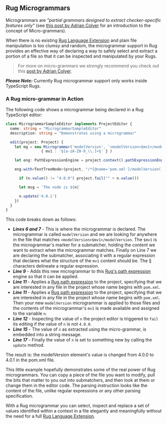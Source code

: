 ## Rug Microgrammars

Microgrammars are *"partial grammars designed to extract checker-specific features only"* (see [this post by Adrian Colyer](https://blog.acolyer.org/2016/05/31/how-to-build-static-checking-systems-using-orders-of-magnitude-less-code/) for an introduction to the concept of Micro-grammars).

When there is no existing [Rug Language Extension][extensions] and plain file manipulation is too clumsy and random, the microgrammar support in Rug provides an effective way of declaring a way to safely select and extract a portion of a file so that it can be inspected and manipulated by your Rugs.

[extensions]: /reference/rug/extensions/index.md

> For more on micro-grammars we strongly recommend you check out this [post by Adrian Colyer](https://blog.acolyer.org/2016/05/31/how-to-build-static-checking-systems-using-orders-of-magnitude-less-code/).

***Please Note:*** Currently Rug microgrammar support only works inside TypeScript Rugs.

### A Rug micro-grammar in Action

The following code shows a microgrammar being declared in a Rug TypeScript editor:

```typescript
class MicrogrammarSampleEditor implements ProjectEditor {
  name: string = "MicrogrammarSampleEditor"
  description: string = "Demonstrates using a microgrammar"

  edit(project: Project) {
    let mg = new Microgrammar('modelVersion', `<modelVersion>$mv1</modelVersion`,
                { mv1 : '§[a-zA-Z0-9_\\.]+§' } )

    let eng: PathExpressionEngine = project.context().pathExpressionEngine().addType(mg)

    eng.with<TextTreeNode>(project, "/*[@name='pom.xml']/modelVersion()/mv1()", n => {

      if (n.value() != "4.0.0") project.fail("" + n.value())

      let msg = `The node is ${n}`

      n.update('4.0.1')
    })
  }
}
```

This code breaks down as follows:

- ***Lines 6 and 7*** - This is where the microgrammar is declared. The microgrammar is called `modelVersion` and we are looking for anywhere in the file that matches `<modelVersion>$mv1</modelVersion`. The `$mv1` is the microgrammar's marker for a submatcher, holding the content we want to extract when the microgrammar matches. Finally on Line 7 we are declaring the submatcher, associating it with a regular expression that declares what the structure of the `mv1` content should be. The § characters delineate a regular expression.
- ***Line 9*** - Adds this new microgrammar to this [Rug's path expression][path-expressions] engine so that it can be applied.
- ***Line 11*** - Applies a [Rug path expression][path-expressions] to the project, specifying that we are interested in any file in the project whose name begins with `pom.xml`.
- ***Line 11*** - Applies a [Rug path expression][path-expressions] to the project, specifying that we are interested in any file in the project whose name begins with `pom.xml`. Then your new `modelVersion` microgrammar is applied to those files and the contents of the microgrammar's `mv1` is made available and assigned to the variable `n`.
- ***Line 12*** - Inspecting the value of `n` the project editor is triggered to `fail` its editing if the value of `n` is not `4.0.0`.
- ***Line 15*** - The value of `n` as extracted using the micro-grammar, is embedded into a string message.
- ***Line 17*** - Finally the value of `n` is set to something new by calling the `update` method.

The result is: the modelVersion element's value is changed from 4.0.0 to 4.0.1 in the pom.xml file.

This little example hopefully demonstrates some of the real power of Rug microgrammars. You can copy a piece of the file you want to modify, pull the bits that matter to you out into submatchers, and then look at them or change them in the editor code. The parsing instruction looks like the content of the file, unlike regular expressions or any other parsing specification.

With a Rug microgrammar you can select, inspect and replace a set of values identified within a context in a file elegantly and meaningfully without the need for a full [Rug Language Extension][extensions].

[path-expressions]: path-expressions.md
